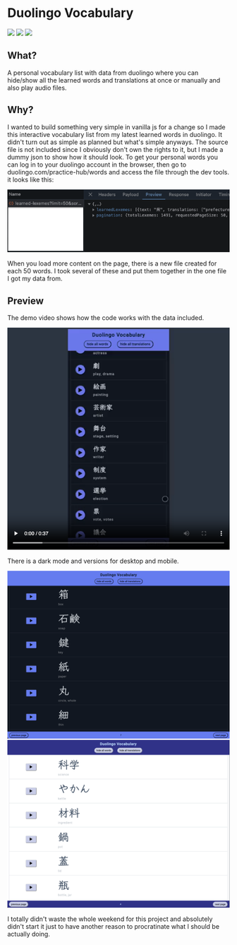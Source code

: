# Duolingo Vocabulary

<div>
<img src="https://img.shields.io/badge/JavaScript-F7DF1E.svg?style=for-the-badge&logo=JavaScript&logoColor=black" />
<img src="https://img.shields.io/badge/HTML5-E34F26.svg?style=for-the-badge&logo=HTML5&logoColor=white" />
<img src="https://img.shields.io/badge/CSS3-1572B6.svg?style=for-the-badge&logo=CSS3&logoColor=white" />
<div/>

## What?

A personal vocabulary list with data from duolingo where you can hide/show all the learned words and translations at once or manually and also play audio files.

## Why?

I wanted to build something very simple in vanilla js for a change so I made this interactive vocabulary list from my latest learned words in duolingo. It didn't turn out as simple as planned but what's simple anyways. The source file is not included since I obviously don't own the rights to it, but I made a dummy json to show how it should look. To get your personal words you can log in to your duolingo account in the browser, then go to duolingo.com/practice-hub/words and access the file through the dev tools. it looks like this:

![bild](src/github/words.png)

When you load more content on the page, there is a new file created for each 50 words. I took several of these and put them together in the one file I got my data from.

## Preview

The demo video shows how the code works with the data included.

[![Watch Demo](src/github/preview-demo.png)](src/github/demo.mp4)

There is a dark mode and versions for desktop and mobile.

![preview 1](src/github/preview-dark.png)
![preview 2](src/github/preview-light.png)

I totally didn't waste the whole weekend for this project and absolutely didn't start it just to have another reason to procratinate what I should be actually doing.
